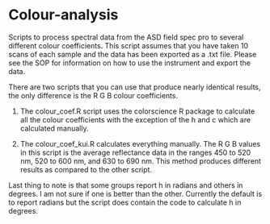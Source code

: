 # Colour-analysis
Scripts to process spectral data from the ASD field spec pro to several different colour coefficients. This script assumes that you have taken 10 scans of each sample and the data has been exported as a .txt file. Please see the SOP for information on how to use the instrument and export the data.

There are two scripts that you can use that produce nearly identical results, the only difference is the R G B colour coefficients. 

1) The colour_coef.R script uses the colorscience R package to calculate all the colour coefficients with the exception of the h and c which are calculated manually. 

2) The colour_coef_kui.R calculates everything manually. The R G B values in this script is the average reflectance data in the ranges 450 to 520 nm, 520 to 600 nm, and 630 to 690 nm. This method produces different results as compared to the other script.

Last thing to note is that some groups report h in radians and others in degrees. I am not sure if one is better than the other. Currently the default is to report radians but the script does contain the code to calculate h in degrees.
